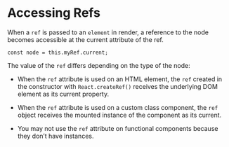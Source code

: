 # Accessing Refs

When a ```ref``` is passed to an ```element``` in render, a reference to the node becomes accessible at the current attribute of the ref.

```
const node = this.myRef.current;
```

The value of the ```ref``` differs depending on the type of the node:

- When the ```ref``` attribute is used on an HTML element, the ```ref``` created in the constructor with ```React.createRef()``` receives the underlying DOM element as its current property.

- When the ```ref``` attribute is used on a custom class component, the ```ref``` object receives the mounted instance of the component as its current.

- You may not use the ```ref``` attribute on functional components because they don’t have instances.